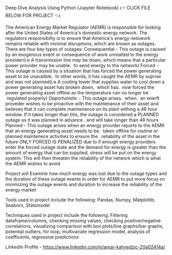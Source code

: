 Deep Dive Analysis Using Python (Jupyter Notebook) 👉 CLICK FILE BELOW FOR PROJECT 👈

The American Energy Market Regulator (AEMR) is responsible for looking after the United States of America's domestic energy network. The regulators responsibilty is to ensure that America's energy netowork remains reliable with minimal disruptions, which are known as outages. There are four key types of outages:
Consequential - This outage is caused by an exogenous event or consequence of work unrealted to the energy provider(i.e A transmission line may be down, which means that a particular power provider may be unable.  to send energy to the network)
Forced - This outage is caused by a situation that has forced the power generating asset to be unavailble.  In other words, it has caught the AEMR by suprise and was not planned(i.e A cooling tower that supplies water to cool down a power generating asset has broken down,  which has.  now forced the power generating asset offline as the temperature can no longer be  regulated properly)
Opportunistic - This outage arises.  when.  an enerft proveder wishes to be proactive with the maintenance of their asset and believes that it can complete maintenance on its plant withing a 48 hour window. If it takes longer than this, the outage is considered a PLANNED outage as it was planned in advance.  and will take longer than 48 hours
Planned - This outage arises when an energy provider reports to the AEMR that an energy generating asset needs to be.  taken offline for routine or planned maintenece activities to ensure the.  reliability of the asset in the future
ONLY FORCED IS PENALIZED due to if enough energy providers enter the forced outage state and the demand for energy is greater than the amount of energy that can be supplied, stress will be put on the energy system. This will then threaten the reliability of the network which is what the AEMR wishes to avoid

Project will Examine how much energy was lost due to the outage types and the duration of these outage events in order for AEMR to put more focus on minimizing the outage events and duration to increase the reliability of the energy market

Tools used in project include the following: Pandas, Numpy, Matplotlib, Seaborn, Statsmodel

Techniques used in project include the following: Filtering dataframe/columns, checking missing values, checking positive/negative correlations, visualizing comparison with box plots/line graphs/bar graphs, potential outliers, for loop, multivariate regression model, analysis of coefficents, regressive predictions

LinkedIn Profile - https://www.linkedin.com/in/amar-kahvedzic-20a02414a/

